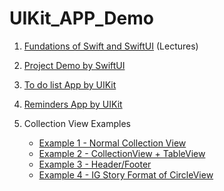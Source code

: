 # UIKit_APP_Demo
1. [Fundations of Swift and SwiftUI](https://github.com/1tongp/UIKit_APP_Demo/tree/main/swift_prac) (Lectures)

2. [Project Demo by SwiftUI](https://github.com/1tongp/UIKit_APP_Demo/tree/main/swift_prac/pracDemo)

3. [To do list App by UIKit](https://github.com/1tongp/UIKit_APP_Demo/tree/main/TODO_List_App)

4. [Reminders App by UIKit](https://github.com/1tongp/UIKit_APP_Demo/tree/main/Reminders_App)

5. Collection View Examples

    - [Example 1 - Normal Collection View](https://github.com/1tongp/UIKit_APP_Demo/tree/main/Collection%20View%201)
    - [Example 2 - CollectionView + TableView](https://github.com/1tongp/UIKit_APP_Demo/tree/main/Collection%20View%202)
    - [Example 3 - Header/Footer](https://github.com/1tongp/UIKit_APP_Demo/tree/main/Collection%20View%203)
    - [Example 4 - IG Story Format of CircleView](https://github.com/1tongp/UIKit_APP_Demo/tree/main/Collection%20View%204)
